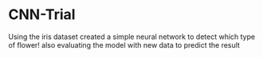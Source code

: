 # CNN-Trial
Using the iris dataset created a simple neural network to detect which type of flower!
also evaluating the model with new data to predict the result
